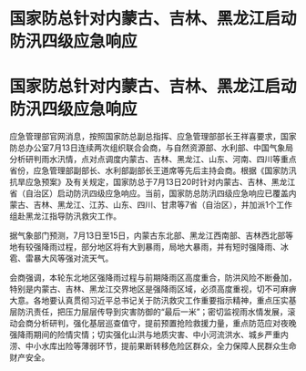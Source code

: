 # 国家防总针对内蒙古、吉林、黑龙江启动防汛四级应急响应

# 国家防总针对内蒙古、吉林、黑龙江启动防汛四级应急响应

应急管理部官网消息，按照国家防总副总指挥、应急管理部部长王祥喜要求，国家防总办公室7月13日连续两次组织联合会商，与自然资源部、水利部、中国气象局分析研判雨水汛情，点对点调度内蒙古、吉林、黑龙江、山东、河南、四川等重点省份，应急管理部副部长、水利部副部长王道席等先后主持会商。根据《国家防汛抗旱应急预案》及有关规定，国家防总于7月13日20时针对内蒙古、吉林、黑龙江省（自治区）启动防汛四级应急响应。当前，国家防总防汛四级应急响应已覆盖内蒙古、吉林、黑龙江、江苏、山东、四川、甘肃等7省（自治区），并加派1个工作组赴黑龙江指导防汛救灾工作。

据气象部门预测，7月13日至15日，内蒙古东北部、黑龙江西南部、吉林西北部等地有较强降雨过程，部分地区将有大到暴雨，局地大暴雨，并有短时强降雨、冰雹、雷暴大风等强对流天气。

会商强调，本轮东北地区强降雨过程与前期降雨区高度重合，防洪风险不断叠加，特别是内蒙古、吉林、黑龙江交界地区是强降雨区域，必须高度重视，切不可麻痹大意。各地要认真贯彻习近平总书记关于防汛救灾工作重要指示精神，重点压实基层防汛责任，把压力层层传导到灾害防御的“最后一米”；密切监视雨水情发展，滚动会商分析研判，强化基层巡查值守，提前预置抢险救援力量，重点防范应对夜晚强降雨期间的险情灾情；切实强化山洪与地质灾害、中小河流洪水、城乡严重内涝、中小水库出险等薄弱环节，提前果断转移危险区群众，全力保障人民群众生命财产安全。


